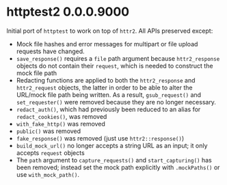# httptest2 0.0.0.9000

Initial port of `httptest` to work on top of `httr2`. All APIs preserved except:

* Mock file hashes and error messages for multipart or file upload requests have changed.
* `save_response()` requires a `file` path argument because `httr2_response` objects do not contain their `request`, which is needed to construct the mock file path
* Redacting functions are applied to both the `httr2_response` and `httr2_request` objects, the latter in order to be able to alter the URL/mock file path being written. As a result, `gsub_request()` and `set_requester()` were removed because they are no longer necessary.
* `redact_auth()`, which had previously been reduced to an alias for `redact_cookies()`, was removed
* `with_fake_http()` was removed
* `public()` was removed
* `fake_response()` was removed (just use `httr2::response()`)
* `build_mock_url()` no longer accepts a string URL as an input; it only accepts `request` objects
* The `path` argument to `capture_requests()` and `start_capturing()` has been removed; instead set the mock path explicitly with `.mockPaths()` or use `with_mock_path()`.
